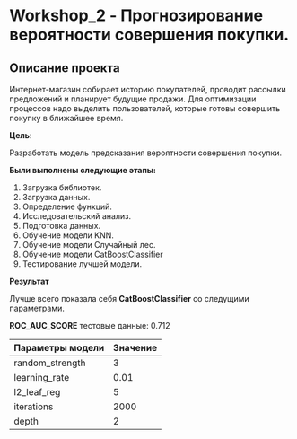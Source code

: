 # Workshop_2 - Прогнозирование вероятности совершения покупки.
## Описание проекта

Интернет-магазин собирает историю покупателей, проводит рассылки предложений и
планирует будущие продажи. Для оптимизации процессов надо выделить пользователей, которые готовы совершить покупку в ближайшее время.

**Цель**:

Разработать модель предсказания вероятности совершения покупки.

**Были выполнены следующие этапы:**

1. Загрузка библиотек.
2. Загрузка данных.
3. Определение функций.
4. Исследовательский анализ.
5. Подготовка данных.
6. Обучение модели KNN.
7. Обучение модели Случайный лес.
8. Обучение модели CatBoostClassifier
9. Тестирование лучшей модели.

**Результат**

Лучше всего показала себя **CatBoostClassifier** со следущими параметрами.

**ROC_AUC_SCORE** тестовые данные: 0.712

 | Параметры модели   | Значение       |
|--------------------|----------------|
| random_strength | 3            |
| learning_rate | 0.01              |
| l2_leaf_reg     | 5            |
| iterations     | 2000            |
| depth        | 2 |

